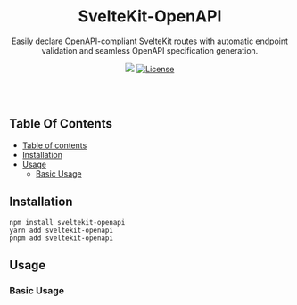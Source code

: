 <p align="center">
  <h1 align="center">SvelteKit-OpenAPI</h1>
  <p align="center">
    Easily declare OpenAPI-compliant SvelteKit routes with automatic endpoint validation and seamless OpenAPI specification generation.
  </p>
</p>

<p align="center">
  <a href="https://github.com/Oppossome/sveltekit-openapi/actions/workflows/lint-and-test.yml?query=branch:main"><img src="https://github.com/Oppossome/sveltekit-openapi/actions/workflows/lint-and-test.yml/badge.svg?event=push&branch=main"></a>
  <a href="https://opensource.org/licenses/MIT" rel="nofollow"><img src="https://img.shields.io/github/license/oppossome/sveltekit-openapi" alt="License"></a>
</p>

<br/>
<br/>

## Table Of Contents

- [Table of contents](#table-of-contents)
- [Installation](#installation)
- [Usage](#usage)
  - [Basic Usage](#basic-usage)

## Installation

```
npm install sveltekit-openapi
yarn add sveltekit-openapi
pnpm add sveltekit-openapi
```

## Usage

### Basic Usage
